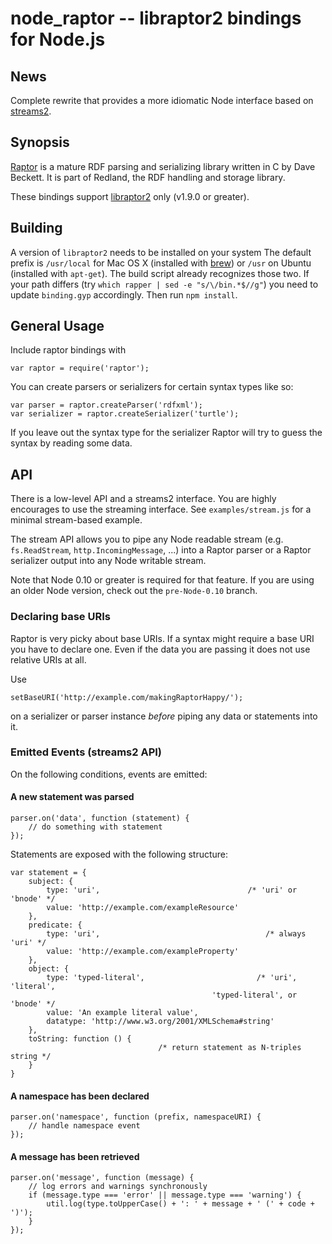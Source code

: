 node\_raptor -- libraptor2 bindings for Node.js
==============================================

News
----

Complete rewrite that provides a more idiomatic Node interface based on [streams2](http://blog.nodejs.org/2012/12/20/streams2/).

Synopsis
--------

[Raptor](http://librdf.org/raptor/) is a mature RDF parsing and serializing library written in C by Dave Beckett. It is part of Redland, the RDF handling and storage library.

These bindings support [libraptor2](http://librdf.org/raptor/api/) only (v1.9.0 or greater).

Building
--------

A version of `libraptor2` needs to be installed on your system
The default prefix is `/usr/local` for Mac OS X (installed with [brew](http://brew.sh)) or `/usr` on Ubuntu (installed with `apt-get`).
The build script already recognizes those two.
If your path differs (try `which rapper | sed -e "s/\/bin.*$//g"`) you need to update `binding.gyp` accordingly.
Then run `npm install`.

General Usage
-------------

Include raptor bindings with

    var raptor = require('raptor');

You can create parsers or serializers for certain syntax types like so:

    var parser = raptor.createParser('rdfxml');
    var serializer = raptor.createSerializer('turtle');

If you leave out the syntax type for the serializer Raptor will try to guess the syntax by reading some data.

API
---

There is a low-level API and a streams2 interface.
You are highly encourages to use the streaming interface.
See `examples/stream.js` for a minimal stream-based example.

The stream API allows you to pipe any Node readable stream (e.g. `fs.ReadStream`, `http.IncomingMessage`, ...) into a Raptor parser or a Raptor serializer output into any Node writable stream.

Note that Node 0.10 or greater is required for that feature. If you are using an older Node version, check out the `pre-Node-0.10` branch.

### Declaring base URIs

Raptor is very picky about base URIs.
If a syntax might require a base URI you have to declare one.
Even if the data you are passing it does not use relative URIs at all.

Use

    setBaseURI('http://example.com/makingRaptorHappy/');

on a serializer or parser instance *before* piping any data or statements into it.

### Emitted Events (streams2 API)

On the following conditions, events are emitted:

#### A new statement was parsed

    parser.on('data', function (statement) {
        // do something with statement
    });

Statements are exposed with the following structure:

    var statement = {
        subject: {
            type: 'uri',                                 /* 'uri' or 'bnode' */
            value: 'http://example.com/exampleResource'
        },
        predicate: {
            type: 'uri',                                     /* always 'uri' */
            value: 'http://example.com/exampleProperty'
        },
        object: {
            type: 'typed-literal',                         /* 'uri', 'literal',
                                                 'typed-literal', or 'bnode' */
            value: 'An example literal value',
            datatype: 'http://www.w3.org/2001/XMLSchema#string'
        },
        toString: function () {
                                     /* return statement as N-triples string */
        }
    }

#### A namespace has been declared

    parser.on('namespace', function (prefix, namespaceURI) {
        // handle namespace event
    });

#### A message has been retrieved

    parser.on('message', function (message) {
        // log errors and warnings synchronously
        if (message.type === 'error' || message.type === 'warning') {
            util.log(type.toUpperCase() + ': ' + message + ' (' + code + ')');
        }
    });

